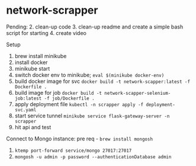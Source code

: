 # network-scrapper

Pending:
2. clean-up code
3. clean-up readme and create a simple bash script for starting
4. create video


Setup
1. brew install minikube
2. install docker
3. minikube start
4. switch docker env to minikube; `eval $(minikube docker-env)`
5. build docker image for svc `docker build -t network-scapper:latest -f Dockerfile .`
6. build image for job `docker build -t network-scapper-selenium-job:latest -f job/Dockerfile .`
7. apply deployment file `kubectl -n scrapper apply -f deployment-svc.yaml` 
8. start service tunnel `minikube service flask-gateway-server -n scrapper`
9. hit api and test


Connect to Mongo instance:
pre req - `brew install mongosh`

1. `ktemp port-forward service/mongo 27017:27017`
2. `mongosh -u admin -p password --authenticationDatabase admin`